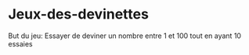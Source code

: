 # Jeux-des-devinettes
But du jeu: Essayer de deviner un nombre entre 1 et 100 tout en ayant 10 essaies
